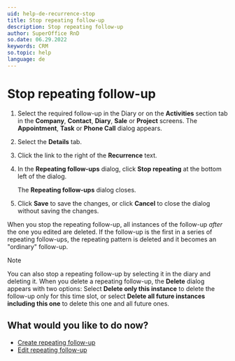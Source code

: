 ```yaml
---
uid: help-de-recurrence-stop
title: Stop repeating follow-up
description: Stop repeating follow-up
author: SuperOffice RnD
so.date: 06.29.2022
keywords: CRM
so.topic: help
language: de
---
```


# Stop repeating follow-up

1. Select the required follow-up in the Diary or on the **Activities** section tab in the **Company**, **Contact**, **Diary**, **Sale** or **Project** screens. The **Appointment**, **Task** or **Phone Call** dialog appears.

2. Select the **Details** tab.

3. Click the link to the right of the **Recurrence** text.

4. In the **Repeating follow-ups** dialog, click **Stop repeating** at the bottom left of the dialog.

    The **Repeating follow-ups** dialog closes.

5. Click **Save** to save the changes, or click **Cancel** to close the dialog without saving the changes.

When you stop the repeating follow-up, all instances of the follow-up *after* the one you edited are deleted. If the follow-up is the first in a series of repeating follow-ups, the repeating pattern is deleted and it becomes an "ordinary" follow-up.

> [!NOTE]
> You can also stop a repeating follow-up by selecting it in the diary and deleting it. When you delete a repeating follow-up, the **Delete** dialog appears with two options: Select **Delete only this instance** to delete the follow-up only for this time slot, or select **Delete all future instances including this one** to delete this one and all future ones.

## What would you like to do now?

* [Create repeating follow-up][1]
* [Edit repeating follow-up][2]

<!-- Referenced links -->
[1]: create.md
[2]: edit.md

<!-- Referenced images -->

